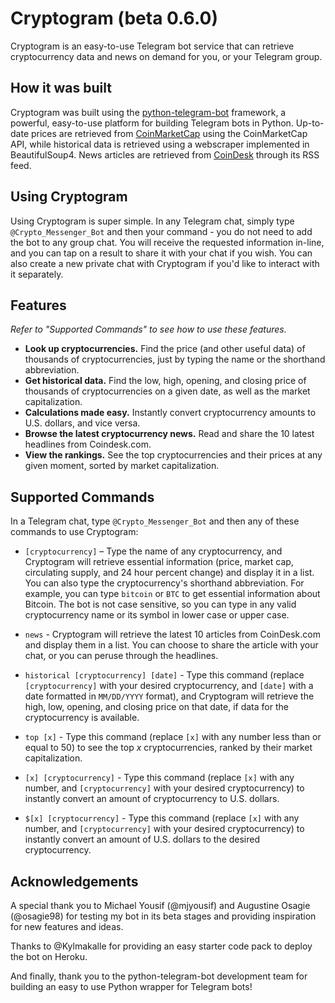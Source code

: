 # Cryptogram (beta 0.6.0)

Cryptogram is an easy-to-use Telegram bot service that can retrieve cryptocurrency data and news on demand for you, or your Telegram group.

## How it was built

Cryptogram was built using the [python-telegram-bot](https://github.com/python-telegram-bot/python-telegram-bot) framework, a powerful, easy-to-use platform for building Telegram bots in Python. Up-to-date prices are retrieved from [CoinMarketCap](http://coinmarketcap.com) using the CoinMarketCap API, while historical data is retrieved using a webscraper implemented in BeautifulSoup4. News articles are retrieved from [CoinDesk](http://coindesk.com) through its RSS feed. 
 
## Using Cryptogram

Using Cryptogram is super simple. In any Telegram chat, simply type `@Crypto_Messenger_Bot` and then your command - you do not need to add the bot to any group chat. You will receive the requested information in-line, and you can tap on a result to share it with your chat if you wish. You can also create a new private chat with Cryptogram if you'd like to interact with it separately.

## Features

*Refer to "Supported Commands" to see how to use these features.*

- **Look up cryptocurrencies.** Find the price (and other useful data) of thousands of cryptocurrencies, just by typing the name or the shorthand abbreviation.
- **Get historical data.** Find the low, high, opening, and closing price of thousands of cryptocurrencies on a given date, as well as the market capitalization.
- **Calculations made easy.** Instantly convert cryptocurrency amounts to U.S. dollars, and vice versa.
- **Browse the latest cryptocurrency news.** Read and share the 10 latest headlines from Coindesk.com.
- **View the rankings.** See the top cryptocurrencies and their prices at any given moment, sorted by market capitalization.

## Supported Commands

In a Telegram chat, type `@Crypto_Messenger_Bot` and then any of these commands to use Cryptogram:

- `[cryptocurrency]` – Type the name of any cryptocurrency, and Cryptogram will retrieve essential information (price, market cap, circulating supply, and 24 hour percent change) and display it in a list. You can also type the cryptocurrency's shorthand abbreviation. For example, you can type `bitcoin` or `BTC` to get essential information about Bitcoin. The bot is not case sensitive, so you can type in any valid cryptocurrency name or its symbol in lower case or upper case.

- `news` - Cryptogram will retrieve the latest 10 articles from CoinDesk.com and display them in a list. You can choose to share the article with your chat, or you can peruse through the headlines. 

- `historical [cryptocurrency] [date]` - Type this command (replace `[cryptocurrency]` with your desired cryptocurrency, and `[date]` with a date formatted in `MM/DD/YYYY` format), and Cryptogram will retrieve the high, low, opening, and closing price on that date, if data for the cryptocurrency is available.

- `top [x]` - Type this command (replace `[x]` with any number less than or equal to 50) to see the top *x* cryptocurrencies, ranked by their market capitalization.

- `[x] [cryptocurrency]` - Type this command (replace `[x]` with any number, and `[cryptocurrency]` with your desired cryptocurrency) to instantly convert an amount of cryptocurrency to U.S. dollars.

- `$[x] [cryptocurrency]` - Type this command (replace `[x]` with any number, and `[cryptocurrency]` with your desired cryptocurrency) to instantly convert an amount of U.S. dollars to the desired cryptocurrency.

## Acknowledgements

A special thank you to Michael Yousif (@mjyousif) and Augustine Osagie (@osagie98) for testing my bot in its beta stages and providing inspiration for new features and ideas.

Thanks to @Kylmakalle for providing an easy starter code pack to deploy the bot on Heroku.

And finally, thank you to the python-telegram-bot development team for building an easy to use Python wrapper for Telegram bots!
